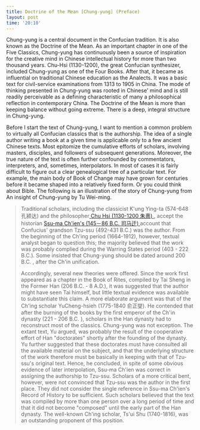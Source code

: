 ```yaml
---
title: Doctrine of the Mean [Chung-yung] (Preface)
layout: post
time: '20:10'
---
```





Chung-yung is a central document in the Confucian tradition. It is also known as the Doctrine of the Mean. As an important chapter in one of the Five Classics, Chung-yung has continuously been a source of inspiration for the creative mind in Chinese intellectual history for more than two thousand years. Chu-Hsi (1130-1200), the great Confucian synthesizer, included Chung-yung as one of the Four Books. After that, it became as influential on traditional Chinese education as the Analects. It was a basic text for civil-service examinations from 1313 to 1905 in China. The mode of thinking presented in Chung-yung was rooted in Chinese' mind and is still readily perceivable as a defining characteristic of many a philosophical reflection in contemporary China.  The Doctrine of the Mean is more than keeping balance without going extreme. There is a deep, integral structure in Chung-yung. 

Before I start the text of Chung-yung, I want to mention a common problem to virtually all Confucian classics that is the authorship. The idea of a single author writing a book at a given time is applicable only to a few ancient Chinese texts. Most epitomize the cumulative efforts of scholars, involving masters, disciples, and followers of subsequent generations. Moreover, the true nature of the text is often further confounded by commentators, interpreters, and, sometimes, interpolators.  In most of cases it is fairly difficult to figure out a clear genealogical tree of a particular text. For example, the main body of Book of Change may have grown for centuries before it became shaped into a relatively fixed form. Or you could think about Bible. The following is an illustration of the story of Chung-yung from An insight of Chung-yung by Tu Wei-ming.

<blockquote>Traditional scholars, including the classicist K'ung Ying-ta (574-648 孔颍达) and the philosopher<a href="https://en.wikipedia.org/wiki/Zhu_Xi" > Chu Hsi (1130-1200 朱熹) </a>, accept the historian <a href="https://en.wikipedia.org/wiki/Sima_Qian"> Ssu-ma Ch'ien's (145－86 B.C. 司马迁) </a>  account that Confucius' grandson Tzu-ssu (492-431 B.C.) was the author. From the beginning of the Ch'ing period (1664-1912), however, textual analyst began to question this; the majority believed that the work was probably complied during the Warring States period (403 - 222 B.C.). Some insisted that Chung-yung should be dated around 200 B.C. , after the Ch'in unification. 

Accordingly, several new theories were offered. Since the work first appeared as a chapter in the Book of Rites, compiled by Tai Sheng in the Former Han (206 B.C. - 8 A.D.), it was suggested that the author might have seen Tai himself, but little textual evidence was available to substantiate this claim. A more elaborate argument was that of the Ch'ing scholar YuCheng-hsieh (1775-1840 俞正燮). He contended that after the burning of the books by the first emperor of the Ch'in dynasty (221 - 206 B.C. ), scholars in the Han dynasty had to reconstruct most of the classics. Chung-yung was not exception. The extant text, Yu argued, was probably the result of the cooperative effort of Han "doctorates" shortly after the founding of the dynasty. Yu further suggested that these doctorates must have consulted all the available material on the subject, and that the underlying structure of the work therefore must be basically in keeping with that of Tzu-ssu's original text. Hence, he concluded, in spite of some obvious evidence of later interpolation, Ssu-ma Ch'ien was correct in assigning the authorship to Tzu-ssu. Scholars of a more critical bent, however, were not convinced that Tzu-ssu was the author in the first place. They did not consider the single reference in Ssu-ma Ch'ien's Record of History to be sufficient. Such scholars believed that the text was compiled  by more than one person over a long period of time and that it did not become "composed" until the early part of the Han dynasty. The well-known Ch'ing scholar, Ts'ui Shu (1740-1816), was an outstanding proponent of this position.
  </blockquote>
